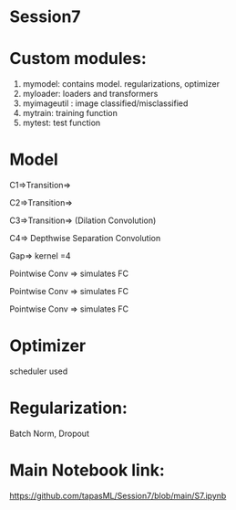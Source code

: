 # Session7

# Custom modules:
1. mymodel:  contains model. regularizations, optimizer
2. myloader: loaders and transformers
3. myimageutil : image classified/misclassified
4. mytrain: training function
5. mytest: test function

# Model
C1=>Transition=>

C2=>Transition=>

C3=>Transition=>  (Dilation Convolution)

C4=> Depthwise Separation Convolution

Gap=> kernel =4

Pointwise Conv => simulates FC

Pointwise Conv => simulates FC

Pointwise Conv => simulates FC



# Optimizer
scheduler used

# Regularization:
Batch Norm, Dropout

# Main Notebook link:
https://github.com/tapasML/Session7/blob/main/S7.ipynb



